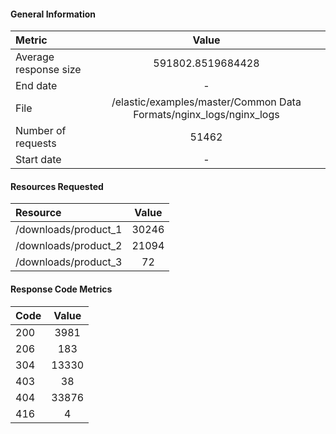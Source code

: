 
#### General Information

| Metric                 |               Value|
|:-----------------------|:------------------:|
| Average response size  | 591802.8519684428 |
| End date               | -                 |
| File                   | /elastic/examples/master/Common Data Formats/nginx_logs/nginx_logs |
| Number of requests     | 51462             |
| Start date             | -                 |

#### Resources Requested

| Resource                |               Value|
|:-----------------------|:------------------:|
| /downloads/product_1   | 30246             |
| /downloads/product_2   | 21094             |
| /downloads/product_3   | 72                |

#### Response Code Metrics

| Code                 |               Value|
|:-----------------------|:------------------:|
| 200                    | 3981              |
| 206                    | 183               |
| 304                    | 13330             |
| 403                    | 38                |
| 404                    | 33876             |
| 416                    | 4                 |
